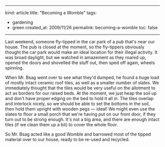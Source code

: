 -----
kind: article
title: "Becoming a Womble"
tags:
- gardening
- green
created_at: 2009/11/26
permalink: becoming-a-womble
toc: false
-----

<p>Last weekend, someone fly-tipped in the car park of a pub that's near our house. The pub is closed at the moment, so the fly-tippers obviously thought the car park would make an ideal location for their illegal activity. It was broad daylight, but we watched in amazement as they roared up, opened the doors and shovelled the stuff out, then sped off again, wheels spinning.</p>

<p>When Mr. Bsag went over to see what they'd dumped, he found a huge load of mostly intact ceramic roof tiles, as well as a smaller number of slates. We immediately thought that the tiles would be very useful on the allotment to act as borders for our raised beds. At the moment, we just heap the soil up and don't have proper edging on the bed to hold it all in. The tiles overlap and interlock nicely, so we should be able to set the bottoms in the soil, then hold them upright with wooden pegs &mdash; ideal! We might even use the slates to floor a small porch that we're having put on our front door, if they turn out to be strong enough. It's not a big area, and there are enough intact tiles (if we clean them up a bit) to cover the whole floor.</p>

<p>So Mr. Bsag acted like a good Womble and barrowed most of the tipped material over to our house, ready to be re-used and recycled.</p>



